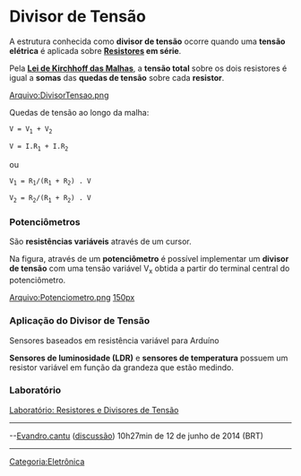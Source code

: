 # Divisor de Tensão

A estrutura conhecida como **divisor de tensão** ocorre quando uma **tensão elétrica** é aplicada sobre **<a href="Resistores" class="wikilink" title="Resistores">Resistores</a> em série**.

Pela **<a href="Eletricidade_Basica" class="wikilink" title="Lei de Kirchhoff das Malhas">Lei de Kirchhoff das Malhas</a>**, a **tensão total** sobre os dois resistores é igual a **somas** das **quedas de tensão** sobre cada **resistor**.

<a href="Arquivo:DivisorTensao.png" class="wikilink" title="Arquivo:DivisorTensao.png">Arquivo:DivisorTensao.png</a>

  
Quedas de tensão ao longo da malha:

`V = V`<sub>`1`</sub>` + V`<sub>`2`</sub>  
`V = I.R`<sub>`1`</sub>` + I.R`<sub>`2`</sub>

ou

`V`<sub>`1`</sub>` = R`<sub>`1`</sub>`/(R`<sub>`1`</sub>` + R`<sub>`2`</sub>`) . V`  
`V`<sub>`2`</sub>` = R`<sub>`2`</sub>`/(R`<sub>`1`</sub>` + R`<sub>`2`</sub>`) . V`

### Potenciômetros

São **resistências variáveis** através de um cursor.

  
Na figura, através de um **potenciômetro** é possível implementar um **divisor de tensão** com uma tensão variável V<sub>x</sub> obtida a partir do terminal central do potenciômetro.

<a href="Arquivo:Potenciometro.png" class="wikilink" title="Arquivo:Potenciometro.png">Arquivo:Potenciometro.png</a> <a href="Arquivo:potenciometro.jpg" class="wikilink" title="150px">150px</a>

### Aplicação do Divisor de Tensão

Sensores baseados em resistência variável para Arduíno  
**Sensores de luminosidade (LDR)** e **sensores de temperatura** possuem um resistor variável em função da grandeza que estão medindo.

### Laboratório

<a href="Laboratorio:_Resistores_e_Divisores_de_Tensao" class="wikilink" title="Laboratório: Resistores e Divisores de Tensão">Laboratório: Resistores e Divisores de Tensão</a>  

------------------------------------------------------------------------

--<a href="Usuário:Evandro.cantu" class="wikilink" title="Evandro.cantu">Evandro.cantu</a> (<a href="Usuário_Discussão:Evandro.cantu" class="wikilink" title="discussão">discussão</a>) 10h27min de 12 de junho de 2014 (BRT)

------------------------------------------------------------------------

<a href="Categoria:Eletrônica" class="wikilink" title="Categoria:Eletrônica">Categoria:Eletrônica</a>
